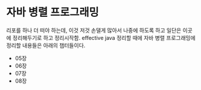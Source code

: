 # 자바 병렬 프로그래밍

리포를 하나 더 떠야 하는데, 이것 저것 손댈게 많아서 나중에 하도록 하고 일단은 이곳에 정리해두기로 하고 정리시작함. effective java 정리할 때에 자바 병렬 프로그래밍에 정리할 내용들은 아래의 챕터들이다.

- 05장
- 06장
- 07장
- 08장





